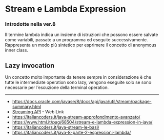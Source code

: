 # Stream e Lambda Expression
### Introdotte nella ver.8

Il termine lambda indica un insieme di istruzioni che possono essere salvate come variabili, passate a un programma ed eseguite successivamente. Rappresenta un modo più sintetico per esprimere il concetto di anonymous inner class.

## Lazy invocation

Un concetto molto importante da tenere sempre in considerazione è che tutte le intermediate operation sono lazy, vengono eseguite solo se sono necessarie per l’escuzione della terminal operation. 

---

- https://docs.oracle.com/javase/8/docs/api/java/util/stream/package-summary.html
- [Streaming API](http://losviluppatore.it/java-8-la-streaming-api/) - Web Link
- https://italiancoders.it/java-stream-approfondimento-avanzato/
- https://www.html.it/pag/68504/stream-e-lambda-expression-in-java/
- https://italiancoders.it/java-stream-le-basi/
- https://italiancoders.it/java-8-parte-2-espressioni-lambda/